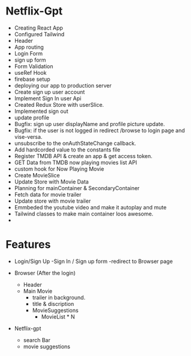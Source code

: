 # Netflix-Gpt


- Creating React App
- Configured Tailwind
- Header
- App routing
- Login Form
- sign up form
- Form Validation
- useRef Hook
- firebase setup
- deploying our app to production server
- Create sign up user account
- Implement Sign In user Api
- Created Redux Store with userSlice.
- Implemented sign out
- update profile
- Bugfix: sign up user displayName and profile picture update.
- Bugfix: if the user is not logged in redirect /browse to login page and vise-versa.
- unsubscribe to the onAuthStateChange callback.
- Add hardcorded value to the constants file
- Register TMDB API & create an app & get access token.
- GET Data from TMDB now playing movies list API
- custom hook for Now Playing Movie 
- Create MovieSlice
- Update Store with Movie Data
- Planning for mainContainer & SecondaryContainer
- Fetch data for movie trailer
- Update store with movie trailer
- Emmbeded the youtube video and make it autoplay and mute
- Tailwind classes to make main container loos awesome.
- 


# Features
    
- Login/Sign Up
    -Sign In / Sign up form
    -redirect to Browser page


- Browser (After the login)
    - Header
    - Main Movie
        - trailer in background.
        - title & discription
        - MovieSuggestions
            - MovieList * N

- Netflix-gpt
    - search Bar
    - movie suggestions